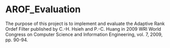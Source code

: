 # AROF_Evaluation
The purpose of this project is to implement and evaluate the Adaptive Rank Ordef Filter published by C.-H. Hsieh and P.-C. Huang in 2009 WRI World Congress on Computer Science and Information Engineering, vol. 7, 2009, pp. 90-94. 
